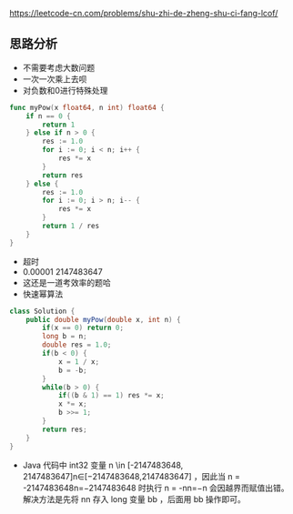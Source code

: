 https://leetcode-cn.com/problems/shu-zhi-de-zheng-shu-ci-fang-lcof/

## 思路分析
- 不需要考虑大数问题
- 一次一次乘上去呗
- 对负数和0进行特殊处理
```go
func myPow(x float64, n int) float64 {
    if n == 0 {
        return 1
    } else if n > 0 {
        res := 1.0
        for i := 0; i < n; i++ {
            res *= x
        }
        return res
    } else {
        res := 1.0
        for i := 0; i > n; i-- {
            res *= x
        }
        return 1 / res
    }
}
```
- 超时
- 0.00001 2147483647
- 这还是一道考效率的题哈
- 快速幂算法
```java
class Solution {
    public double myPow(double x, int n) {
        if(x == 0) return 0;
        long b = n;
        double res = 1.0;
        if(b < 0) {
            x = 1 / x;
            b = -b;
        }
        while(b > 0) {
            if((b & 1) == 1) res *= x;
            x *= x;
            b >>= 1;
        }
        return res;
    }
}
```
- Java 代码中 int32 变量 n \in [-2147483648, 2147483647]n∈[−2147483648,2147483647] ，因此当 n = -2147483648n=−2147483648 时执行 n = -nn=−n 会因越界而赋值出错。解决方法是先将 nn 存入 long 变量 bb ，后面用 bb 操作即可。
